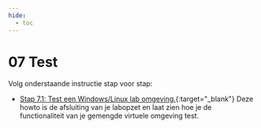 ```yaml
---
hide:
  - toc
---
```


# 07 Test

Volg onderstaande instructie stap voor stap:

- [Stap 7.1: Test een Windows/Linux lab omgeving.](../../howtos/test-lab-vm-virtualbox/index.md){:target="_blank"} 
Deze howto is de afsluiting van je labopzet en laat zien hoe je de functionaliteit van je gemengde virtuele omgeving test.

